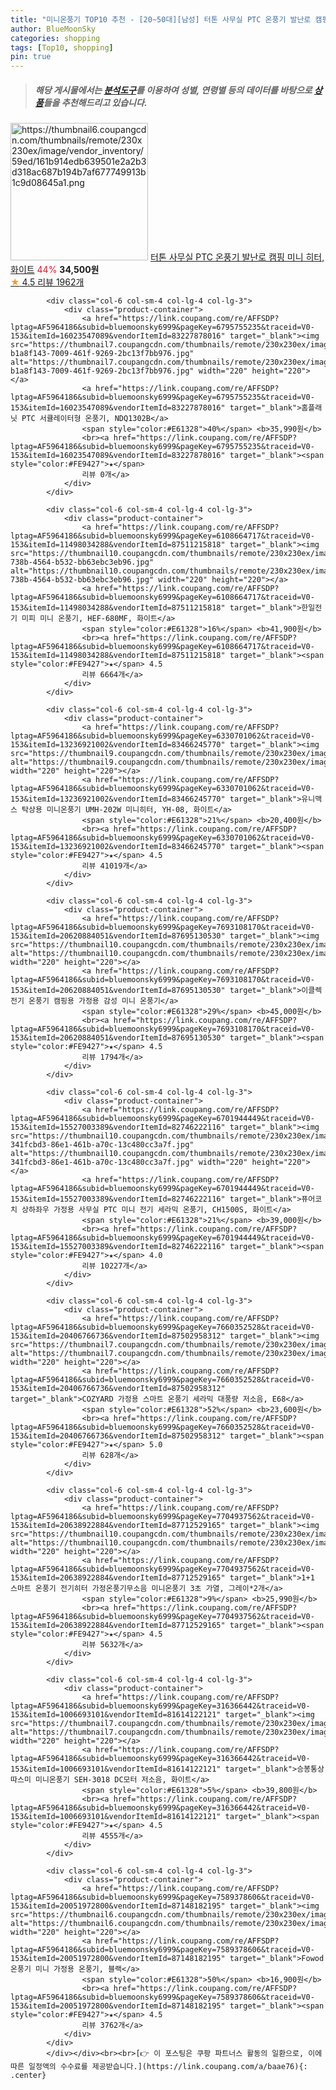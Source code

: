 ```yaml
---
title: "미니온풍기 TOP10 추천 - [20~50대][남성] 터톤 사무실 PTC 온풍기 발난로 캠핑 미니 히터, 화이트"
author: BlueMoonSky
categories: shopping
tags: [Top10, shopping]
pin: true
---
```


> ##### 해당 게시물에서는 [**분석도구**](https://itemscout.io/)를 이용하여 **성별**, **연령별** 등의 데이터를 바탕으로 [**상품**](https://link.coupang.com/a/baae76)들을 추천해드리고 있습니다.
<div class="container"><div class="row">
            <div class="col-6 col-sm-4 col-lg-4 col-lg-3">
                <div class="product-container">
                    <a href="https://link.coupang.com/re/AFFSDP?lptag=AF5964186&subid=bluemoonsky6999&pageKey=7704632648&traceid=V0-153&itemId=20637311279&vendorItemId=87783932728" target="_blank"><img src="https://thumbnail6.coupangcdn.com/thumbnails/remote/230x230ex/image/vendor_inventory/59ed/161b914edb639501e2a2b3d318ac687b194b7af677749913b1c9d08645a1.png" alt="https://thumbnail6.coupangcdn.com/thumbnails/remote/230x230ex/image/vendor_inventory/59ed/161b914edb639501e2a2b3d318ac687b194b7af677749913b1c9d08645a1.png" width="220" height="220"></a>
                    <a href="https://link.coupang.com/re/AFFSDP?lptag=AF5964186&subid=bluemoonsky6999&pageKey=7704632648&traceid=V0-153&itemId=20637311279&vendorItemId=87783932728" target="_blank">터톤 사무실 PTC 온풍기 발난로 캠핑 미니 히터, 화이트</a>
                    <span style="color:#E61328">44%</span> <b>34,500원</b>
                    <br><a href="https://link.coupang.com/re/AFFSDP?lptag=AF5964186&subid=bluemoonsky6999&pageKey=7704632648&traceid=V0-153&itemId=20637311279&vendorItemId=87783932728" target="_blank"><span style="color:#FE9427">★</span> 4.5
                    리뷰 1962개</a>
                </div>
            </div>
            
            <div class="col-6 col-sm-4 col-lg-4 col-lg-3">
                <div class="product-container">
                    <a href="https://link.coupang.com/re/AFFSDP?lptag=AF5964186&subid=bluemoonsky6999&pageKey=6795755235&traceid=V0-153&itemId=16023547089&vendorItemId=83227878016" target="_blank"><img src="https://thumbnail7.coupangcdn.com/thumbnails/remote/230x230ex/image/retail/images/1836447230618200-b1a8f143-7009-461f-9269-2bc13f7bb976.jpg" alt="https://thumbnail7.coupangcdn.com/thumbnails/remote/230x230ex/image/retail/images/1836447230618200-b1a8f143-7009-461f-9269-2bc13f7bb976.jpg" width="220" height="220"></a>
                    <a href="https://link.coupang.com/re/AFFSDP?lptag=AF5964186&subid=bluemoonsky6999&pageKey=6795755235&traceid=V0-153&itemId=16023547089&vendorItemId=83227878016" target="_blank">홈플래닛 PTC 서큘레이터형 온풍기, NDQ1302B</a>
                    <span style="color:#E61328">40%</span> <b>35,990원</b>
                    <br><a href="https://link.coupang.com/re/AFFSDP?lptag=AF5964186&subid=bluemoonsky6999&pageKey=6795755235&traceid=V0-153&itemId=16023547089&vendorItemId=83227878016" target="_blank"><span style="color:#FE9427">★</span> 
                    리뷰 0개</a>
                </div>
            </div>
            
            <div class="col-6 col-sm-4 col-lg-4 col-lg-3">
                <div class="product-container">
                    <a href="https://link.coupang.com/re/AFFSDP?lptag=AF5964186&subid=bluemoonsky6999&pageKey=6108664717&traceid=V0-153&itemId=11498034288&vendorItemId=87511215818" target="_blank"><img src="https://thumbnail10.coupangcdn.com/thumbnails/remote/230x230ex/image/retail/images/2023/10/20/11/5/e86ddeb1-738b-4564-b532-bb63ebc3eb96.jpg" alt="https://thumbnail10.coupangcdn.com/thumbnails/remote/230x230ex/image/retail/images/2023/10/20/11/5/e86ddeb1-738b-4564-b532-bb63ebc3eb96.jpg" width="220" height="220"></a>
                    <a href="https://link.coupang.com/re/AFFSDP?lptag=AF5964186&subid=bluemoonsky6999&pageKey=6108664717&traceid=V0-153&itemId=11498034288&vendorItemId=87511215818" target="_blank">한일전기 미피 미니 온풍기, HEF-680MF, 화이트</a>
                    <span style="color:#E61328">16%</span> <b>41,900원</b>
                    <br><a href="https://link.coupang.com/re/AFFSDP?lptag=AF5964186&subid=bluemoonsky6999&pageKey=6108664717&traceid=V0-153&itemId=11498034288&vendorItemId=87511215818" target="_blank"><span style="color:#FE9427">★</span> 4.5
                    리뷰 6664개</a>
                </div>
            </div>
            
            <div class="col-6 col-sm-4 col-lg-4 col-lg-3">
                <div class="product-container">
                    <a href="https://link.coupang.com/re/AFFSDP?lptag=AF5964186&subid=bluemoonsky6999&pageKey=6330701062&traceid=V0-153&itemId=13236921002&vendorItemId=83466245770" target="_blank"><img src="https://thumbnail9.coupangcdn.com/thumbnails/remote/230x230ex/image/vendor_inventory/eba7/b7d70cbf5dbfbee6d822494bf73659438c168d52e504886cf2dccb04d292.jpg" alt="https://thumbnail9.coupangcdn.com/thumbnails/remote/230x230ex/image/vendor_inventory/eba7/b7d70cbf5dbfbee6d822494bf73659438c168d52e504886cf2dccb04d292.jpg" width="220" height="220"></a>
                    <a href="https://link.coupang.com/re/AFFSDP?lptag=AF5964186&subid=bluemoonsky6999&pageKey=6330701062&traceid=V0-153&itemId=13236921002&vendorItemId=83466245770" target="_blank">유니맥스 탁상용 미니온풍기 UMH-202W 미니히터, YH-08, 화이트</a>
                    <span style="color:#E61328">21%</span> <b>20,400원</b>
                    <br><a href="https://link.coupang.com/re/AFFSDP?lptag=AF5964186&subid=bluemoonsky6999&pageKey=6330701062&traceid=V0-153&itemId=13236921002&vendorItemId=83466245770" target="_blank"><span style="color:#FE9427">★</span> 4.5
                    리뷰 41019개</a>
                </div>
            </div>
            
            <div class="col-6 col-sm-4 col-lg-4 col-lg-3">
                <div class="product-container">
                    <a href="https://link.coupang.com/re/AFFSDP?lptag=AF5964186&subid=bluemoonsky6999&pageKey=7693108170&traceid=V0-153&itemId=20620884051&vendorItemId=87695130530" target="_blank"><img src="https://thumbnail10.coupangcdn.com/thumbnails/remote/230x230ex/image/vendor_inventory/7897/f8aa30578f79447994dcefa83960af527fa731082fa2610e1599576c0370.png" alt="https://thumbnail10.coupangcdn.com/thumbnails/remote/230x230ex/image/vendor_inventory/7897/f8aa30578f79447994dcefa83960af527fa731082fa2610e1599576c0370.png" width="220" height="220"></a>
                    <a href="https://link.coupang.com/re/AFFSDP?lptag=AF5964186&subid=bluemoonsky6999&pageKey=7693108170&traceid=V0-153&itemId=20620884051&vendorItemId=87695130530" target="_blank">이클렉 전기 온풍기 캠핑용 가정용 감성 미니 온풍기</a>
                    <span style="color:#E61328">29%</span> <b>45,000원</b>
                    <br><a href="https://link.coupang.com/re/AFFSDP?lptag=AF5964186&subid=bluemoonsky6999&pageKey=7693108170&traceid=V0-153&itemId=20620884051&vendorItemId=87695130530" target="_blank"><span style="color:#FE9427">★</span> 4.5
                    리뷰 1794개</a>
                </div>
            </div>
            
            <div class="col-6 col-sm-4 col-lg-4 col-lg-3">
                <div class="product-container">
                    <a href="https://link.coupang.com/re/AFFSDP?lptag=AF5964186&subid=bluemoonsky6999&pageKey=6701944449&traceid=V0-153&itemId=15527003389&vendorItemId=82746222116" target="_blank"><img src="https://thumbnail10.coupangcdn.com/thumbnails/remote/230x230ex/image/retail/images/6010611464568893-341fcbd3-86e1-461b-a70c-13c480cc3a7f.jpg" alt="https://thumbnail10.coupangcdn.com/thumbnails/remote/230x230ex/image/retail/images/6010611464568893-341fcbd3-86e1-461b-a70c-13c480cc3a7f.jpg" width="220" height="220"></a>
                    <a href="https://link.coupang.com/re/AFFSDP?lptag=AF5964186&subid=bluemoonsky6999&pageKey=6701944449&traceid=V0-153&itemId=15527003389&vendorItemId=82746222116" target="_blank">퓨어코치 상하좌우 가정용 사무실 PTC 미니 전기 세라믹 온풍기, CH1500S, 화이트</a>
                    <span style="color:#E61328">21%</span> <b>39,000원</b>
                    <br><a href="https://link.coupang.com/re/AFFSDP?lptag=AF5964186&subid=bluemoonsky6999&pageKey=6701944449&traceid=V0-153&itemId=15527003389&vendorItemId=82746222116" target="_blank"><span style="color:#FE9427">★</span> 4.0
                    리뷰 10227개</a>
                </div>
            </div>
            
            <div class="col-6 col-sm-4 col-lg-4 col-lg-3">
                <div class="product-container">
                    <a href="https://link.coupang.com/re/AFFSDP?lptag=AF5964186&subid=bluemoonsky6999&pageKey=7660352528&traceid=V0-153&itemId=20406766736&vendorItemId=87502958312" target="_blank"><img src="https://thumbnail7.coupangcdn.com/thumbnails/remote/230x230ex/image/vendor_inventory/8f1f/ed63c6569016078405dab6727780ddb2d2065673b06f6d9c2d5fda40164a.jpg" alt="https://thumbnail7.coupangcdn.com/thumbnails/remote/230x230ex/image/vendor_inventory/8f1f/ed63c6569016078405dab6727780ddb2d2065673b06f6d9c2d5fda40164a.jpg" width="220" height="220"></a>
                    <a href="https://link.coupang.com/re/AFFSDP?lptag=AF5964186&subid=bluemoonsky6999&pageKey=7660352528&traceid=V0-153&itemId=20406766736&vendorItemId=87502958312" target="_blank">COZYARD 가정용 스마트 온풍기 세라믹 대풍량 저소음, E68</a>
                    <span style="color:#E61328">52%</span> <b>23,600원</b>
                    <br><a href="https://link.coupang.com/re/AFFSDP?lptag=AF5964186&subid=bluemoonsky6999&pageKey=7660352528&traceid=V0-153&itemId=20406766736&vendorItemId=87502958312" target="_blank"><span style="color:#FE9427">★</span> 5.0
                    리뷰 628개</a>
                </div>
            </div>
            
            <div class="col-6 col-sm-4 col-lg-4 col-lg-3">
                <div class="product-container">
                    <a href="https://link.coupang.com/re/AFFSDP?lptag=AF5964186&subid=bluemoonsky6999&pageKey=7704937562&traceid=V0-153&itemId=20638922884&vendorItemId=87712529165" target="_blank"><img src="https://thumbnail10.coupangcdn.com/thumbnails/remote/230x230ex/image/vendor_inventory/6715/8c903b4a597466030255c3b69806f4566775674381b8abc558ab03cfc6ab.png" alt="https://thumbnail10.coupangcdn.com/thumbnails/remote/230x230ex/image/vendor_inventory/6715/8c903b4a597466030255c3b69806f4566775674381b8abc558ab03cfc6ab.png" width="220" height="220"></a>
                    <a href="https://link.coupang.com/re/AFFSDP?lptag=AF5964186&subid=bluemoonsky6999&pageKey=7704937562&traceid=V0-153&itemId=20638922884&vendorItemId=87712529165" target="_blank">1+1 스마트 온풍기 전기히터 가정온풍기무소음 미니온풍기 3초 가열, 그레이*2개</a>
                    <span style="color:#E61328">9%</span> <b>25,990원</b>
                    <br><a href="https://link.coupang.com/re/AFFSDP?lptag=AF5964186&subid=bluemoonsky6999&pageKey=7704937562&traceid=V0-153&itemId=20638922884&vendorItemId=87712529165" target="_blank"><span style="color:#FE9427">★</span> 4.5
                    리뷰 5632개</a>
                </div>
            </div>
            
            <div class="col-6 col-sm-4 col-lg-4 col-lg-3">
                <div class="product-container">
                    <a href="https://link.coupang.com/re/AFFSDP?lptag=AF5964186&subid=bluemoonsky6999&pageKey=316366442&traceid=V0-153&itemId=1006693101&vendorItemId=81614122121" target="_blank"><img src="https://thumbnail7.coupangcdn.com/thumbnails/remote/230x230ex/image/vendor_inventory/810b/c69d8082caa39f9c169894c0d82696f64296d785d922aae9b03688fa9c3b.jpg" alt="https://thumbnail7.coupangcdn.com/thumbnails/remote/230x230ex/image/vendor_inventory/810b/c69d8082caa39f9c169894c0d82696f64296d785d922aae9b03688fa9c3b.jpg" width="220" height="220"></a>
                    <a href="https://link.coupang.com/re/AFFSDP?lptag=AF5964186&subid=bluemoonsky6999&pageKey=316366442&traceid=V0-153&itemId=1006693101&vendorItemId=81614122121" target="_blank">승봉통상 따스미 미니온풍기 SEH-3018 DC모터 저소음, 화이트</a>
                    <span style="color:#E61328">5%</span> <b>39,800원</b>
                    <br><a href="https://link.coupang.com/re/AFFSDP?lptag=AF5964186&subid=bluemoonsky6999&pageKey=316366442&traceid=V0-153&itemId=1006693101&vendorItemId=81614122121" target="_blank"><span style="color:#FE9427">★</span> 4.5
                    리뷰 4555개</a>
                </div>
            </div>
            
            <div class="col-6 col-sm-4 col-lg-4 col-lg-3">
                <div class="product-container">
                    <a href="https://link.coupang.com/re/AFFSDP?lptag=AF5964186&subid=bluemoonsky6999&pageKey=7589378606&traceid=V0-153&itemId=20051972800&vendorItemId=87148182195" target="_blank"><img src="https://thumbnail6.coupangcdn.com/thumbnails/remote/230x230ex/image/vendor_inventory/5ded/e9ea775d4491ca11eff60a6ee94040972214acc0c00509a4d62522e6db33.jpg" alt="https://thumbnail6.coupangcdn.com/thumbnails/remote/230x230ex/image/vendor_inventory/5ded/e9ea775d4491ca11eff60a6ee94040972214acc0c00509a4d62522e6db33.jpg" width="220" height="220"></a>
                    <a href="https://link.coupang.com/re/AFFSDP?lptag=AF5964186&subid=bluemoonsky6999&pageKey=7589378606&traceid=V0-153&itemId=20051972800&vendorItemId=87148182195" target="_blank">Fowod 온풍기 미니 가정용 온풍기, 블랙</a>
                    <span style="color:#E61328">50%</span> <b>16,900원</b>
                    <br><a href="https://link.coupang.com/re/AFFSDP?lptag=AF5964186&subid=bluemoonsky6999&pageKey=7589378606&traceid=V0-153&itemId=20051972800&vendorItemId=87148182195" target="_blank"><span style="color:#FE9427">★</span> 4.5
                    리뷰 3762개</a>
                </div>
            </div>
            </div></div><br><br>[👉 이 포스팅은 쿠팡 파트너스 활동의 일환으로, 이에 따른 일정액의 수수료를 제공받습니다.](https://link.coupang.com/a/baae76){: .center}